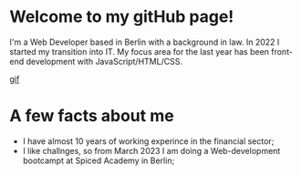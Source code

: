 # Welcome to my gitHub page!
I'm a Web Developer based in Berlin with a background in law. In 2022 I started my transition into IT. My focus area for the last year has been front-end development with JavaScript/HTML/CSS.

[gif](https://media.giphy.com/media/v1.Y2lkPTc5MGI3NjExNDNlNWZkOWY4NDAxNzk3M2ZlZTg4MWI1MjY3NGZhMDc1MTZjYWZjYyZjdD1n/CuuSHzuc0O166MRfjt/giphy.gif)

# A few facts about me
- I have almost 10 years of working experince in the financial sector;
- I like challnges,  so from March 2023 I am doing a Web-development bootcampt at Spiced Academy in Berlin;
